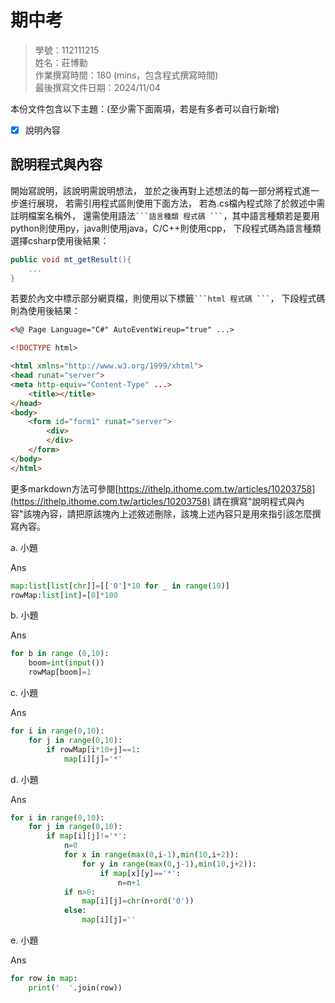 # 期中考
>
>學號：112111215
><br />
>姓名：莊博勳
><br />
>作業撰寫時間：180 (mins，包含程式撰寫時間)
><br />
>最後撰寫文件日期：2024/11/04
>

本份文件包含以下主題：(至少需下面兩項，若是有多者可以自行新增)
- [x] 說明內容

## 說明程式與內容

開始寫說明，該說明需說明想法，
並於之後再對上述想法的每一部分將程式進一步進行展現，
若需引用程式區則使用下面方法，
若為.cs檔內程式除了於敘述中需註明檔案名稱外，
還需使用語法` ```語言種類 程式碼 ``` `，其中語言種類若是要用python則使用py，java則使用java，C/C++則使用cpp，
下段程式碼為語言種類選擇csharp使用後結果：

```csharp
public void mt_getResult(){
    ...
}
```

若要於內文中標示部分網頁檔，則使用以下標籤` ```html 程式碼 ``` `，
下段程式碼則為使用後結果：

```html
<%@ Page Language="C#" AutoEventWireup="true" ...>

<!DOCTYPE html>

<html xmlns="http://www.w3.org/1999/xhtml">
<head runat="server">
<meta http-equiv="Content-Type" ...>
    <title></title>
</head>
<body>
    <form id="form1" runat="server">
        <div>
        </div>
    </form>
</body>
</html>
```
更多markdown方法可參閱[https://ithelp.ithome.com.tw/articles/10203758](https://ithelp.ithome.com.tw/articles/10203758)
請在撰寫"說明程式與內容"該塊內容，請把原該塊內上述敘述刪除，該塊上述內容只是用來指引該怎麼撰寫內容。


a. 小題

Ans
```py
map:list[list[chr]]=[['0']*10 for _ in range(10)]
rowMap:list[int]=[0]*100
```

b. 小題

Ans
```py
for b in range (0,10):
    boom=int(input())
    rowMap[boom]=1
```
c. 小題

Ans
```py
for i in range(0,10):
    for j in range(0,10):
        if rowMap[i*10+j]==1:
            map[i][j]='*'
```

d. 小題

Ans
```py
for i in range(0,10):
    for j in range(0,10):
        if map[i][j]!='*':
            n=0
            for x in range(max(0,i-1),min(10,i+2)):
                for y in range(max(0,j-1),min(10,j+2)):
                    if map[x][y]=='*':
                        n=n+1
            if n>0:
                map[i][j]=chr(n+ord('0'))
            else:
                map[i][j]=''
```

e. 小題

Ans
```py
for row in map:
    print('  '.join(row))
```